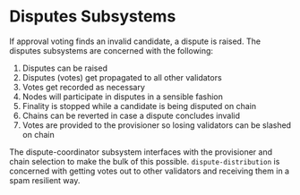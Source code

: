 # Disputes Subsystems

If approval voting finds an invalid candidate, a dispute is raised. The disputes
subsystems are concerned with the following:

1. Disputes can be raised
2. Disputes (votes) get propagated to all other validators
3. Votes get recorded as necessary
3. Nodes will participate in disputes in a sensible fashion
4. Finality is stopped while a candidate is being disputed on chain
5. Chains can be reverted in case a dispute concludes invalid
6. Votes are provided to the provisioner so losing validators can be slashed on chain

The dispute-coordinator subsystem interfaces with the provisioner and chain
selection to make the bulk of this possible. `dispute-distribution` is concerned
with getting votes out to other validators and receiving them in a spam
resilient way.
